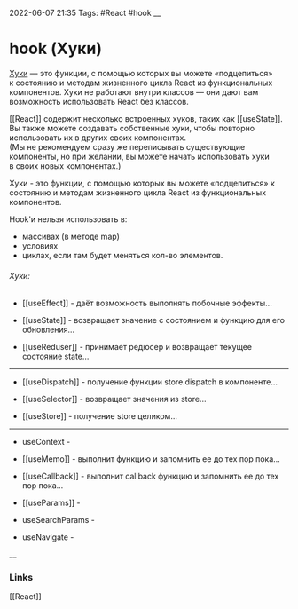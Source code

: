 2022-06-07 21:35
Tags: #React #hook
__
# hook (Хуки)

[Хуки](https://ru.reactjs.org/docs/hooks-intro.html#gatsby-focus-wrapper "Документация по хукам") — это функции, с помощью которых вы можете «подцепиться» к состоянию и методам жизненного цикла React из функциональных компонентов.
Хуки не работают внутри классов — они дают вам возможность использовать React без классов.

[[React]] содержит несколько встроенных хуков, таких как [[useState]]. Вы также можете создавать собственные хуки, чтобы повторно использовать их в других своих компонентах.
(Мы не рекомендуем сразу же переписывать существующие компоненты, но при желании, вы можете начать использовать хуки в своих новых компонентах.)

Хуки - это функции, с помощью которых вы можете «подцепиться» к состоянию и методам жизненного цикла React из функциональных компонентов.

Hook'и нельзя использовать в:
-   массивах (в методе map)
-   условиях
-   циклах, если там будет меняться кол-во элементов.

###### Хуки:
- [[useEffect]] - даёт возможность выполнять побочные эффекты...

- [[useState]] - возвращает значение с состоянием и функцию для его обновления...

- [[useReduser]] - принимает редюсер и возвращает текущее состояние state...
---
- [[useDispatch]] - получение функции store.dispatch в компоненте...

- [[useSelector]] - возвращает значения из store...

- [[useStore]] - получение store целиком...
---
- useContext - 
- [[useMemo]] - выполнит функцию и запомнить ее до тех пор пока...
- [[useCallback]] - выполнит callback функцию и запомнить ее до тех пор пока...

- [[useParams]] - 
- useSearchParams - 
- useNavigate -

__
### Links
[[React]]
